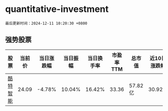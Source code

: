# quantitative-investment

`最后更新时间：2024-12-11 10:20:30 +0800`

## 强势股票

|股票|当前价|当日涨跌幅|当日振幅|当日换手率|市盈率TTM|总市值|近10日涨跌幅|
|----|----|----|----|----|----|----|----|
|[酷特智能](https://xueqiu.com/S/SZ300840)|24.09|-4.78%|10.04%|16.42%|33.36|57.82亿|30.92%|
